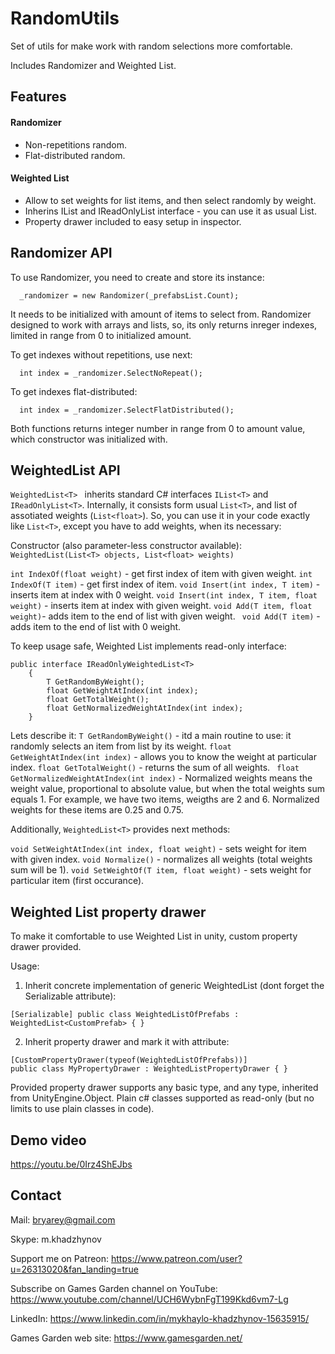 # RandomUtils
Set of utils for make work with random selections more comfortable. 

Includes Randomizer and Weighted List.

## Features ##
#### Randomizer ####
- Non-repetitions random.
- Flat-distributed random.
#### Weighted List ####
- Allow to set weights for list items, and then select randomly by weight.
- Inherins IList<T> and IReadOnlyList<T> interface - you can use it as usual List<T>.
- Property drawer included to easy setup in inspector.

## Randomizer API ##

To use Randomizer, you need to create and store its instance:
```
  _randomizer = new Randomizer(_prefabsList.Count);
```
It needs to be initialized with amount of items to select from.
Randomizer designed to work with arrays and lists, so, its only returns inreger indexes, limited in range from 0 to initialized amount.

To get indexes without repetitions, use next:
```
  int index = _randomizer.SelectNoRepeat();
```

To get indexes flat-distributed:
```
  int index = _randomizer.SelectFlatDistributed();
```

Both functions returns integer number in range from 0 to amount value, which constructor was initialized with.

## WeightedList API ##

```WeightedList<T> ``` inherits standard C# interfaces ```IList<T>``` and ```IReadOnlyList<T>```. 
Internally, it consists form usual ```List<T>```, and list of assotiated weights (```List<float>```). 
So, you can use it in your code exactly like ```List<T>```, except you have to add weights, when its necessary:

Constructor (also parameter-less constructor available):
```WeightedList(List<T> objects, List<float> weights)```
  
```int IndexOf(float weight)``` - get first index of item with given weight.
```int IndexOf(T item)``` - get first index of item.
```void Insert(int index, T item)``` - inserts item at index with 0 weight.
```void Insert(int index, T item, float weight)``` - inserts item at index with given weight.
```void Add(T item, float weight)```- adds item to the end of list with given weight.
``` void Add(T item)``` - adds item to the end of list with 0 weight.

To keep usage safe, Weighted List implements read-only interface:
```
public interface IReadOnlyWeightedList<T>
    {
        T GetRandomByWeight();
        float GetWeightAtIndex(int index);
        float GetTotalWeight();
        float GetNormalizedWeightAtIndex(int index);
    }

```
Lets describe it:
```T GetRandomByWeight()``` - itd a main routine to use: it randomly selects an item from list by its weight.
```float GetWeightAtIndex(int index)``` - allows you to know the weight at particular index.
```float GetTotalWeight()``` - returns the sum of all weights.
``` float GetNormalizedWeightAtIndex(int index)``` - Normalized weights means the weight value, proportional to absolute value, but when the total weights sum equals 1. For example, we have two items, weigths are 2 and 6. Normalized weights for these items are 0.25 and 0.75.

Additionally, ```WeightedList<T>``` provides next methods:

```void SetWeightAtIndex(int index, float weight)``` - sets weight for item with given index.
```void Normalize()``` - normalizes all weights (total weights sum will be 1).
```void SetWeightOf(T item, float weight)``` - sets weight for particular item (first occurance).

## Weighted List property drawer ##
To make it comfortable to use Weighted List in unity, custom property drawer provided.

Usage:
1. Inherit concrete implementation of generic WeightedList (dont forget the Serializable attribute):
```
[Serializable] public class WeightedListOfPrefabs : WeightedList<CustomPrefab> { }
```
2. Inherit property drawer and mark it with attribute:
```
[CustomPropertyDrawer(typeof(WeightedListOfPrefabs))]
public class MyPropertyDrawer : WeightedListPropertyDrawer { }
```
Provided property drawer supports any basic type, and any type, inherited from UnityEngine.Object.
Plain c# classes supported as read-only (but no limits to use plain classes in code).

## Demo video ##

https://youtu.be/0Irz4ShEJbs 

## Contact ##
Mail:
bryarey@gmail.com

Skype:
m.khadzhynov

Support me on Patreon:
https://www.patreon.com/user?u=26313020&fan_landing=true

Subscribe on Games Garden channel on YouTube:
https://www.youtube.com/channel/UCH6WybnFgT199Kkd6vm7-Lg

LinkedIn:
https://www.linkedin.com/in/mykhaylo-khadzhynov-15635915/

Games Garden web site:
https://www.gamesgarden.net/

